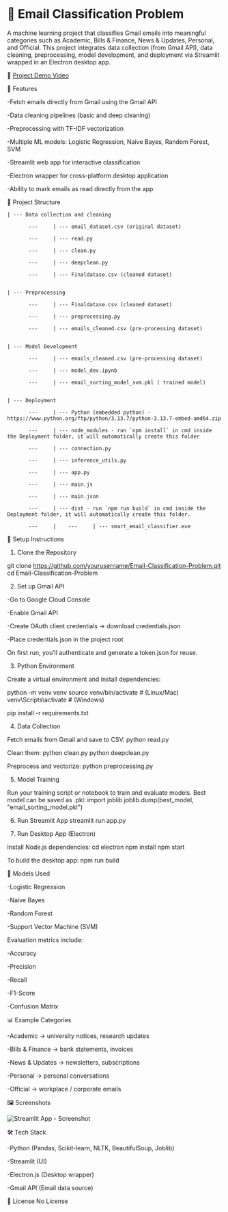 # 📧 Email Classification Problem



A machine learning project that classifies Gmail emails into meaningful categories such as Academic, Bills & Finance, News & Updates, Personal, and Official.
This project integrates data collection (from Gmail API), data cleaning, preprocessing, model development, and deployment via Streamlit wrapped in an Electron desktop app.

🎥 [Project Demo Video](https://drive.google.com/drive/folders/14xRkCI-azKq6SOc_j0RiGzVZ4SHro68v) 

🚀 Features

-Fetch emails directly from Gmail using the Gmail API

-Data cleaning pipelines (basic and deep cleaning)

-Preprocessing with TF-IDF vectorization

-Multiple ML models: Logistic Regression, Naive Bayes, Random Forest, SVM

-Streamlit web app for interactive classification

-Electron wrapper for cross-platform desktop application

-Ability to mark emails as read directly from the app

📂 Project Structure

```
| --- Data collection and cleaning

       ---     | --- email_dataset.csv (original dataset)

       ---     | --- read.py

       ---     | --- clean.py

       ---     | --- deepclean.py

       ---     | --- Finaldatase.csv (cleaned dataset)
       

| --- Preprocessing

       ---     | --- Finaldatase.csv (cleaned dataset)

       ---     | --- preprocessing.py

       ---     | --- emails_cleaned.csv (pre-processing dataset)
       

| --- Model Development

       ---     | --- emails_cleaned.csv (pre-processing dataset)

       ---     | --- model_dev.ipynb

       ---     | --- email_sorting_model_svm.pkl ( trained model)
       

| --- Deployment

       ---     | --- Python (embedded python) - https://www.python.org/ftp/python/3.13.7/python-3.13.7-embed-amd64.zip

       ---     | --- node_modules - run `npm install` in cmd inside the Deployment folder, it will automatically create this folder

       ---     | --- connection.py

       ---     | --- inference_utils.py

       ---     | --- app.py

       ---     | --- main.js

       ---     | --- main.json

       ---     | --- dist - run `npm run build` in cmd inside the Deployment folder, it will automatically create this folder.

       ---     |    ---     | --- smart_email_classifier.exe

```

🔑 Setup Instructions

1. Clone the Repository

git clone https://github.com/yourusername/Email-Classification-Problem.git
cd Email-Classification-Problem

2. Set up Gmail API

-Go to Google Cloud Console

-Enable Gmail API

-Create OAuth client credentials → download credentials.json

-Place credentials.json in the project root

On first run, you’ll authenticate and generate a token.json for reuse.

3. Python Environment

Create a virtual environment and install dependencies:

python -m venv venv
source venv/bin/activate   # (Linux/Mac)
venv\Scripts\activate      # (Windows)

pip install -r requirements.txt

4. Data Collection

Fetch emails from Gmail and save to CSV:
python read.py

Clean them:
python clean.py
python deepclean.py

Preprocess and vectorize:
python preprocessing.py

5. Model Training

Run your training script or notebook to train and evaluate models.
Best model can be saved as .pkl:
import joblib
joblib.dump(best_model, "email_sorting_model.pkl")

6. Run Streamlit App
streamlit run app.py

7. Run Desktop App (Electron)

Install Node.js dependencies:
cd electron
npm install
npm start

To build the desktop app:
npm run build

🧪 Models Used

-Logistic Regression

-Naive Bayes

-Random Forest

-Support Vector Machine (SVM)

Evaluation metrics include:

-Accuracy

-Precision

-Recall

-F1-Score

-Confusion Matrix

📊 Example Categories

-Academic → university notices, research updates

-Bills & Finance → bank statements, invoices

-News & Updates → newsletters, subscriptions

-Personal → personal conversations

-Official → workplace / corporate emails

🖼️ Screenshots

![Streamlit App - Screenshot](https://github.com/user-attachments/assets/42489995-cdf8-453b-8873-8dd75b30e719)


🛠️ Tech Stack

-Python (Pandas, Scikit-learn, NLTK, BeautifulSoup, Joblib)

-Streamlit (UI)

-Electron.js (Desktop wrapper)

-Gmail API (Email data source)

📜 License
No License
